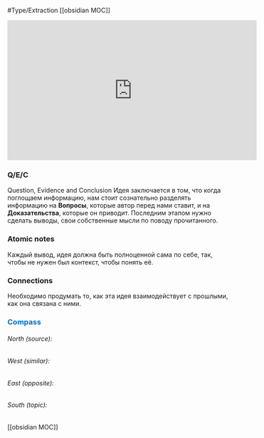 #Type/Extraction [[obsidian MOC]]
<iframe width="560" height="315" src="https://www.youtube.com/embed/5O46Rqh5zHE?si=uJQggI-OA2TMSQ-K" title="YouTube video player" frameborder="0" allow="accelerometer; autoplay; clipboard-write; encrypted-media; gyroscope; picture-in-picture; web-share" allowfullscreen></iframe>

### Q/E/C
Question, Evidence and Conclusion
Идея заключается в том, что когда поглощаем информацию, нам стоит сознательно разделять информацию на **Вопросы**, которые автор перед нами ставит, и на **Доказательства**, которые он приводит.
Последним этапом нужно сделать выводы, свои собственные мысли по поводу прочитанного.
### Atomic notes
Каждый вывод, идея должна быть полноценной сама по себе, так, чтобы не нужен был контекст, чтобы понять её.
### Connections
Необходимо продумать то, как эта идея взаимодействует с прошлыми, как она связана с ними.





### <span style="color:#0070c0">Compass</span>
###### North (source):


###### West (similar):


###### East (opposite):


###### South (topic):
[[obsidian MOC]]
